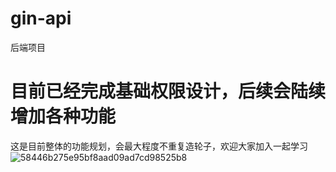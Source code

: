 # gin-api
后端项目
# 目前已经完成基础权限设计，后续会陆续增加各种功能
这是目前整体的功能规划，会最大程度不重复造轮子，欢迎大家加入一起学习
![58446b275e95bf8aad09ad7cd98525b8](https://github.com/user-attachments/assets/5b6fe31f-f7a4-432c-a29b-8d7e8be03d0f)
